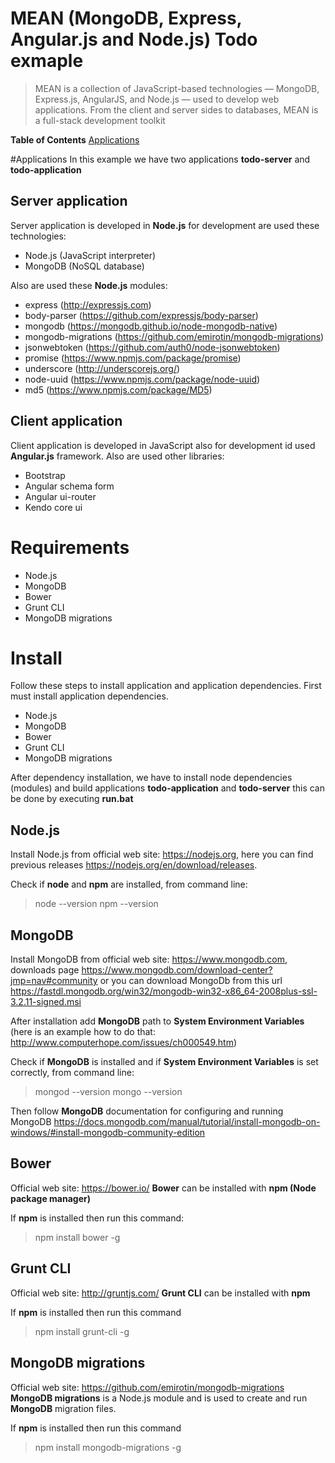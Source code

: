 # MEAN (MongoDB, Express, Angular.js and Node.js) Todo exmaple

> MEAN is a collection of JavaScript-based technologies — MongoDB, Express.js, AngularJS, and Node.js — used to develop web applications. From the client and server sides to databases, MEAN is a full-stack development toolkit

**Table of Contents** 
[Applications](#applications)

#Applications
In this example we have two applications **todo-server** and **todo-application**
## Server application
Server application is developed in **Node.js** for development are used these technologies:

 - Node.js (JavaScript interpreter)
 - MongoDB (NoSQL database)

Also are used these **Node.js** modules:

 - express (http://expressjs.com)
 - body-parser (https://github.com/expressjs/body-parser)
 - mongodb (https://mongodb.github.io/node-mongodb-native)
 - mongodb-migrations (https://github.com/emirotin/mongodb-migrations)
 - jsonwebtoken (https://github.com/auth0/node-jsonwebtoken)
 - promise (https://www.npmjs.com/package/promise)
 - underscore (http://underscorejs.org/)
 - node-uuid (https://www.npmjs.com/package/node-uuid)
 - md5 (https://www.npmjs.com/package/MD5)

## Client application
Client application is developed in JavaScript also for development id used **Angular.js** framework. Also are used other libraries:

 - Bootstrap
 - Angular schema form
 - Angular ui-router
 - Kendo core ui

# Requirements

 - Node.js
 - MongoDB
 - Bower
 - Grunt CLI
 - MongoDB migrations

# Install
Follow these steps to install application and application dependencies. First must install application dependencies.

 - Node.js
 - MongoDB
 - Bower
 - Grunt CLI
 - MongoDB migrations

After dependency installation, we have to install node dependencies (modules) and build applications **todo-application** and **todo-server** this can be done by executing **run.bat**
 
## Node.js
Install Node.js from official web site: https://nodejs.org, here you can find previous releases https://nodejs.org/en/download/releases.

Check if **node** and **npm** are installed, from command line: 
> node --version
> npm --version

## MongoDB
Install MongoDB from official web site: https://www.mongodb.com, downloads page https://www.mongodb.com/download-center?jmp=nav#community or you can download MongoDb from this url https://fastdl.mongodb.org/win32/mongodb-win32-x86_64-2008plus-ssl-3.2.11-signed.msi

After installation add **MongoDB** path to **System Environment Variables** (here is an example how to do that: http://www.computerhope.com/issues/ch000549.htm)

Check if **MongoDB** is installed and if  **System Environment Variables** is set correctly, from command line: 
> mongod --version
> mongo --version

Then follow **MongoDB** documentation for configuring and running MongoDB
https://docs.mongodb.com/manual/tutorial/install-mongodb-on-windows/#install-mongodb-community-edition

## Bower

Official web site: https://bower.io/
**Bower** can be installed with **npm (Node package manager)** 

If **npm** is installed then run this command:
> npm install bower -g

## Grunt CLI

Official web site: http://gruntjs.com/
**Grunt CLI** can be installed with **npm**

If **npm** is installed then run this command
> npm install grunt-cli -g

## MongoDB migrations

Official web site: https://github.com/emirotin/mongodb-migrations
**MongoDB migrations** is a Node.js module and is used to create and run **MongoDB** migration files.

If **npm** is installed then run this command
> npm install mongodb-migrations -g
